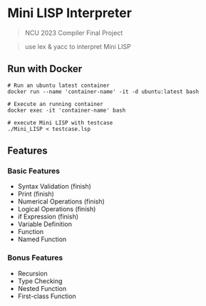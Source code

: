# Mini LISP Interpreter

> NCU 2023 Compiler Final Project

> use lex & yacc to interpret Mini LISP

## Run with Docker

```shell
# Run an ubuntu latest container
docker run --name 'container-name' -it -d ubuntu:latest bash

# Execute an running container
docker exec -it 'container-name' bash

# execute Mini LISP with testcase
./Mini_LISP < testcase.lsp
```

## Features

### Basic Features

- Syntax Validation (finish)
- Print (finish)
- Numerical Operations (finish)
- Logical Operations (finish)
- if Expression (finish)
- Variable Definition
- Function
- Named Function

### Bonus Features

- Recursion
- Type Checking
- Nested Function
- First-class Function
